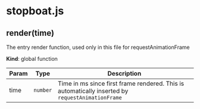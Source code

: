 # stopboat.js
<a name="render"></a>

## render(time)
The entry render function, used only in this file for requestAnimationFrame

**Kind**: global function  

| Param | Type | Description |
| --- | --- | --- |
| time | <code>number</code> | Time in ms since first frame rendered. This is automatically inserted by `requestAnimationFrame` |

